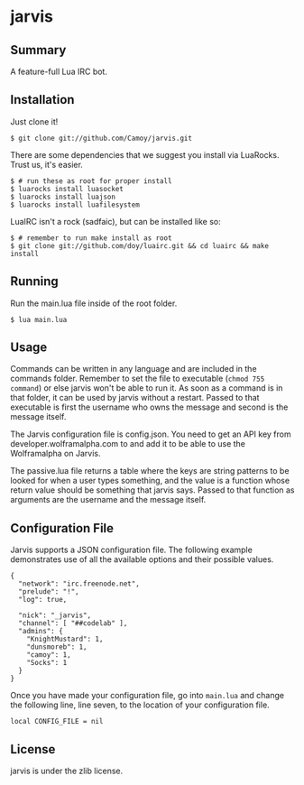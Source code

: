 # jarvis
## Summary
A feature-full Lua IRC bot.

## Installation
Just clone it!

    $ git clone git://github.com/Camoy/jarvis.git

There are some dependencies that we suggest you install via LuaRocks.  Trust us, it's easier.

    $ # run these as root for proper install
    $ luarocks install luasocket
    $ luarocks install luajson
    $ luarocks install luafilesystem

LuaIRC isn't a rock (sadfaic), but can be installed like so:

    $ # remember to run make install as root
    $ git clone git://github.com/doy/luairc.git && cd luairc && make install

## Running
Run the main.lua file inside of the root folder.

    $ lua main.lua

## Usage
Commands can be written in any language and are included in the commands folder.  Remember to set the file to executable (`chmod 755 command`) or else jarvis won't be able to run it.  As soon as a command is in that folder, it can be used by jarvis without a restart.  Passed to that executable is first the username who owns the message and second is the message itself.

The Jarvis configuration file is config.json. You need to get an API key from developer.wolframalpha.com to and add it to be able to use the Wolframalpha on Jarvis.

The passive.lua file returns a table where the keys are string patterns to be looked for when a user types something, and the value is a function whose return value should be something that jarvis says.  Passed to that function as arguments are the username and the message itself.

## Configuration File

Jarvis supports a JSON configuration file. The following example demonstrates
use of all the available options and their possible values.

    {
      "network": "irc.freenode.net",
      "prelude": "!",
      "log": true,

      "nick": "_jarvis",
      "channel": [ "##codelab" ],
      "admins": {
        "KnightMustard": 1,
        "dunsmoreb": 1,
        "camoy": 1,
        "Socks": 1
      }
    }

Once you have made your configuration file, go into `main.lua` and change the
following line, line seven, to the location of your configuration file.

    local CONFIG_FILE = nil

## License
jarvis is under the zlib license.
